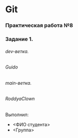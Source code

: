 # Git
### Практическая работа №8
### Задание 1.
###### dev-ветка.
###### Guido

###### main-ветка.
###### RoddyaClown

Выполнил:
* <ФИО студента>
* <Группа>
